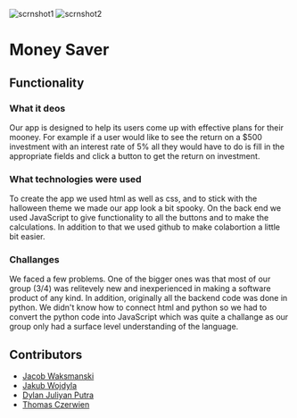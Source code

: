 ![scrnshot1](https://user-images.githubusercontent.com/101855602/211411989-7c3cbd52-b9ad-4883-ad05-924e99e65afc.jpg)
![scrnshot2](https://user-images.githubusercontent.com/101855602/211411996-a5f7eaa2-b343-4bdd-bd4f-756d6312e03b.jpg)

# Money Saver

## Functionality
### What it deos
Our app is designed to help its users come up with effective plans for their mooney. For example if a user would like to see the return on a $500 investment with an interest rate of 5% all they would have to do is fill in the appropriate fields and click a button to get the return on investment.
### What technologies were used
To create the app we used html as well as css, and to stick with the halloween theme we made our app look a bit spooky. On the back end we used JavaScript to give functionality to all the buttons and to make the calculations. In addition to that we used github to make colabortion a little bit easier. 
### Challanges
We faced a few problems. One of the bigger ones was that most of our group (3/4) was relitevely new and inexperienced in making a software product of any kind. In addition, originally all the backend code was done in python. We didn't know how to connect html and python so we had to convert the python code into JavaScript which was quite a challange as our group only had a surface level understanding of the language. 


## Contributors
- [Jacob Waksmanski](https://github.com/jjdubski)
- [Jakub Wojdyla](http://github.com/CorruptedCobalt)
- [Dylan Juliyan Putra](https://github.com/Dylannjp)
- [Thomas Czerwien](https://github.com/Tczerwien)
